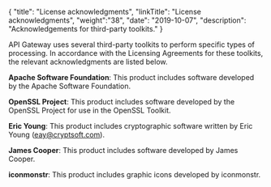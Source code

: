 {
"title": "License acknowledgments",
"linkTitle": "License acknowledgments",
"weight":"38",
"date": "2019-10-07",
"description": "Acknowledgements for third-party toolkits."
}

API Gateway uses several third-party toolkits to perform specific types of processing. In accordance with the Licensing Agreements for these toolkits, the relevant acknowledgments are listed below.

**Apache Software Foundation**:
This product includes software developed by the Apache Software Foundation.

**OpenSSL Project**:
This product includes software developed by the OpenSSL Project for use in the OpenSSL Toolkit.

**Eric Young**:
This product includes cryptographic software written by Eric Young (eay@cryptsoft.com).

**James Cooper**:
This product includes software developed by James Cooper.

**iconmonstr**:
This product includes graphic icons developed by iconmonstr.
